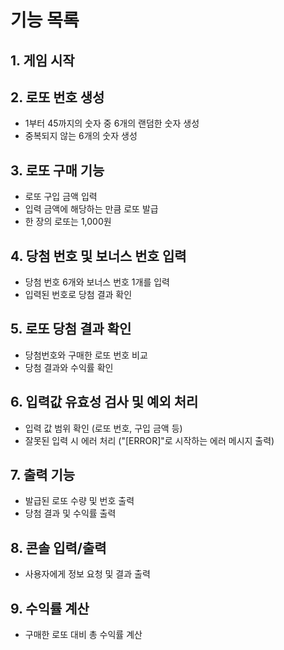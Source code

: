 # 기능 목록
## 1. 게임 시작
## 2. 로또 번호 생성
* 1부터 45까지의 숫자 중 6개의 랜덤한 숫자 생성
* 중복되지 않는 6개의 숫자 생성
## 3. 로또 구매 기능
* 로또 구입 금액 입력
* 입력 금액에 해당하는 만큼 로또 발급
* 한 장의 로또는 1,000원
## 4. 당첨 번호 및 보너스 번호 입력
* 당첨 번호 6개와 보너스 번호 1개를 입력
* 입력된 번호로 당첨 결과 확인
## 5. 로또 당첨 결과 확인
* 당첨번호와 구매한 로또 번호 비교
* 당첨 결과와 수익률 확인
## 6. 입력값 유효성 검사 및 예외 처리
* 입력 값 범위 확인 (로또 번호, 구입 금액 등)
* 잘못된 입력 시 에러 처리 ("[ERROR]"로 시작하는 에러 메시지 출력)
## 7. 출력 기능
* 발급된 로또 수량 및 번호 출력
* 당첨 결과 및 수익률 출력
## 8. 콘솔 입력/출력
* 사용자에게 정보 요청 및 결과 출력
## 9. 수익률 계산
* 구매한 로또 대비 총 수익률 계산